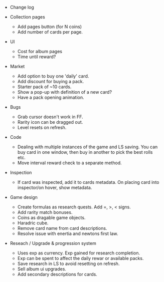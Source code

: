 - Change log

- Collection pages
   - Add pages button (for N coins)
   - Add number of cards per page.

- UI
   - Cost for album pages
   - Time until reward?

- Market
   - Add option to buy one 'daily' card.
   - Add discount for buying a pack.
   - Starter pack of ~10 cards.
   - Show a pop-up with definition of a new card?
   - Have a pack opening animation.

- Bugs
   - Grab cursor doesn't work in FF.
   - Rarity icon can be dragged out.
   - Level resets on refresh.

- Code
   - Dealing with multiple instances of the game and LS saving. You can buy card in one window, then buy in another to pick the best rolls etc.
   - Move interval reward check to a separate method.

- Inspection
   - If card was inspected, add it to cards metadata. On placing card into inspector/on hover, show metadata.

- Game design
   - Create formulas as research quests. Add =, >, < signs.
   - Add rarity match bonuses.
   - Coins as dragable game objects.
   - Haradric cube.
   - Remove card name from card descriptions.
   - Resolve issue with enertia and newtons first law.

- Reseach / Upgrade & progression system
   - Uses exp as currency. Exp gained for research completion.
   - Exp can be spent to affect the daily rewar or available packs.
   - Save research in LS to avoid resetting on refresh.
   - Sell album ui upgrades.
   - Add secondary descriptions for cards.